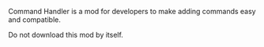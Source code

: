 Command Handler is a mod for developers to make adding commands easy and compatible.

Do not download this mod by itself.